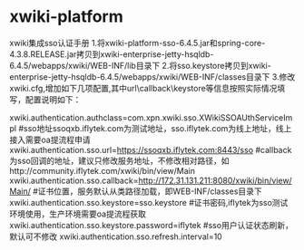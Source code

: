 # xwiki-platform
xwiki集成sso认证手册
1.将xwiki-platform-sso-6.4.5.jar和spring-core-4.3.8.RELEASE.jar拷贝到xwiki-enterprise-jetty-hsqldb-6.4.5/webapps/xwiki/WEB-INF/lib目录下
2.将sso.keystore拷贝到xwiki-enterprise-jetty-hsqldb-6.4.5/webapps/xwiki/WEB-INF/classes目录下
3.修改xwiki.cfg,增加如下几项配置,其中url\callback\keystore等信息按照实际情况填写，配置说明如下：

xwiki.authentication.authclass=com.xpn.xwiki.sso.XWikiSSOAUthServiceImpl
#sso地址ssoqxb.iflytek.com为测试地址，sso.iflytek.com为线上地址，线上接入需要oa提流程申请
xwiki.authentication.sso.url=https://ssoqxb.iflytek.com:8443/sso
#callback为sso回调的地址，建议只修改服务地址，不修改相对路径，如http://community.iflytek.com/xwiki/bin/view/Main
xwiki.authentication.sso.callback=http://172.31.131.211:8080/xwiki/bin/view/Main/
#证书位置，服务默认从类路径加载，即WEB-INF/classes目录下
xwiki.authentication.sso.keystore=sso.keystore
#证书密码,iflytek为sso测试环境使用，生产环境需要oa提流程获取
xwiki.authentication.sso.keystore.password=iflytek
#sso用户认证状态刷新，默认可不修改
xwiki.authentication.sso.refresh.interval=10

